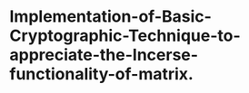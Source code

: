 # Implementation-of-Basic-Cryptographic-Technique-to-appreciate-the-Incerse-functionality-of-matrix.